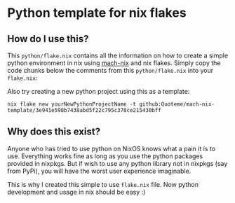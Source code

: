 # Python template for nix flakes

## How do I use this?

This `python/flake.nix` contains all the information on how to create a simple
python environment in nix using [mach-nix]( https://github.com/DavHau/mach-nix )
and nix flakes. Simply copy the code chunks below the comments from
this `python/flake.nix` into your `flake.nix`:

Also try creating a new python project using this as a template:

```
nix flake new yourNewPythonProjectName -t github:Quoteme/mach-nix-template/3e941e598b7438abd5f22c795c378ce215430bff
```

## Why does this exist?

Anyone who has tried to use python on NixOS knows what a pain it is to
use. Everything works fine as long as you use the python packages
provided in nixpkgs. But if wish to use any python library not in nixpkgs
(say from PyPi), you will have the worst user experience imaginable.

This is why I created this simple to use `flake.nix` file. Now python
development and usage in nix should be easy :)
